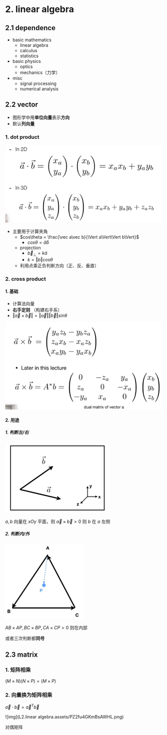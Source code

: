 # 2. linear algebra

## 2.1 dependence

- basic mathematics
  - linear algebra
  - calculus
  - statistics
- basic physics
  - optics
  - mechanics（力学）
- misc
  - signal processing
  - numerical analysis



## 2.2 vector

- 图形学中用**单位向量**表示**方向** 
- 默认**列向量** 



### 1. dot product

<img src="L2.linear algebra.assets/EWQk4FZwqVG6voI.png" alt="img" style="zoom:80%;" /> 

- 主要用于计算夹角 
  - $cos\theta = \frac{\vec a\vec b}{\Vert a\Vert\Vert  b\Vert}$ 
    - $cos\theta = \hat a \hat b$ 
  - projection 
    - $\vec b_\perp = k \hat a$ 
    - $k = \Vert b\Vert cos \theta$ 
  - 利用点乘正负判断方向（正、反、垂直）

### 2. cross product

#### 1. 基础

- 计算法向量
- **右手定则**  （构建右手系）
- $\Vert \vec a \times \vec b \Vert = \Vert \vec a \Vert\Vert\vec b \Vert sin\theta$ 

<img src="L2.linear algebra.assets/qLI8hweWaAkG7lM.png" alt="img" style="zoom:80%;" /> 

#### 2. 用途

##### 1. 判断左/右

<img src="L2.linear algebra.assets/HlYrGC2ASMkcswx.png" alt="img" style="zoom:80%;" /> 



$a,b$ 向量在 $xOy$ 平面，则 $\vec a\times \vec b >0$ 则 $b$ 在 $a$ 左侧

##### 2. 判断内/外

<img src="L2.linear algebra.assets/tILSFfGhC1nseEA.png" alt="img" style="zoom:80%;" /> 

$AB \times AP,BC\times BP,CA\times CP>0$ 则在内部

或者三次判断都**同号** 

## 2.3 matrix

### 1. 矩阵相乘

$(M\times N)(N\times P) = (M\times P)$ 

### 2. 向量换为矩阵相乘

$\vec a \cdot \vec b = \vec a^T \vec b$ 

![img](L2.linear algebra.assets/PZ2fu4GKmBsAWHL.png) 

对偶矩阵